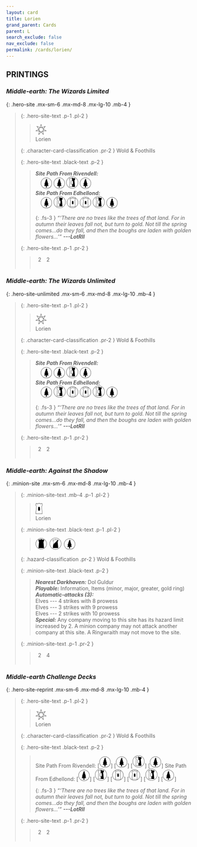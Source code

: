 ```yaml
---
layout: card
title: Lorien
grand_parent: Cards
parent: L
search_exclude: false
nav_exclude: false
permalink: /cards/lorien/
---
```


## PRINTINGS


### _Middle-earth: The Wizards Limited_

{: .hero-site .mx-sm-6 .mx-md-8 .mx-lg-10 .mb-4 }
> {: .hero-site-text .p-1 .pl-2 }
> > <div class="card-mp"><img src="/assets/images/free-haven.svg"></div>
> > <div class="character-card-name">Lorien</div>
>
> {: .character-card-classification .pr-2 }
> Wold & Foothills
>
> {: .hero-site-text .black-text .p-2 }
> > ***Site Path From Rivendell:*** <br>&emsp;![](/assets/images/wilderness.svg) ![](/assets/images/wilderness.svg) ![](/assets/images/border-land.svg) ![](/assets/images/wilderness.svg) <br>***Site Path From Edhellond:*** <br>&emsp;![](/assets/images/wilderness.svg) ![](/assets/images/border-land.svg) ![](/assets/images/free-domain.svg) ![](/assets/images/free-domain.svg) ![](/assets/images/border-land.svg) ![](/assets/images/wilderness.svg) 
> > 
> > {: .fs-3 } 
> > _“‘There are no trees like the trees of that land. For in autumn their leaves fall not, but turn to gold. Not till the spring comes...do they fall, and then the boughs are laden with golden flowers...’”_ ***---&#65279;LotRII*** 
> 
> {: .hero-site-text .p-1 .pr-2 }
> > <div class="hero-site-draw"><span class="hero-you-draw">&ensp;2&ensp;</span><span class="hero-opp-draw">&ensp;2&ensp;</span></div>
> > <div class="card-corruption">&nbsp;</div>

### _Middle-earth: The Wizards Unlimited_

{: .hero-site-unlimited .mx-sm-6 .mx-md-8 .mx-lg-10 .mb-4 }
> {: .hero-site-text .p-1 .pl-2 }
> > <div class="card-mp"><img src="/assets/images/free-haven.svg"></div>
> > <div class="character-card-name">Lorien</div>
>
> {: .character-card-classification .pr-2 }
> Wold & Foothills
>
> {: .hero-site-text .black-text .p-2 }
> > ***Site Path From Rivendell:*** <br>&emsp;![](/assets/images/wilderness.svg) ![](/assets/images/wilderness.svg) ![](/assets/images/border-land.svg) ![](/assets/images/wilderness.svg) <br>***Site Path From Edhellond:*** <br>&emsp;![](/assets/images/wilderness.svg) ![](/assets/images/border-land.svg) ![](/assets/images/free-domain.svg) ![](/assets/images/free-domain.svg) ![](/assets/images/border-land.svg) ![](/assets/images/wilderness.svg) 
> > 
> > {: .fs-3 } 
> > _“‘There are no trees like the trees of that land. For in autumn their leaves fall not, but turn to gold. Not till the spring comes...do they fall, and then the boughs are laden with golden flowers...’”_ ***---&#65279;LotRII*** 
> 
> {: .hero-site-text .p-1 .pr-2 }
> > <div class="hero-site-draw"><span class="hero-you-draw">&ensp;2&ensp;</span><span class="hero-opp-draw">&ensp;2&ensp;</span></div>
> > <div class="card-corruption">&nbsp;</div>

### _Middle-earth: Against the Shadow_

{: .minion-site .mx-sm-6 .mx-md-8 .mx-lg-10 .mb-4 }
> {: .minion-site-text .mb-4 .p-1 .pl-2 }
> > <div class="card-mp"><img src="/assets/images/free-hold.svg"></div>
> > <div class="card-name">Lorien</div>
>
> {: .minion-site-text .black-text .p-1 .pl-2 }
> > ![](/assets/images/dark-domain.svg)&ensp;![](/assets/images/shadow-land.svg)&ensp;![](/assets/images/wilderness.svg)
>
> {: .hazard-classification .pr-2 }
> Wold & Foothills
>
> {: .minion-site-text .black-text .p-2 }
> > ***Nearest Darkhaven:*** Dol Guldur  <br>_**Playable:**_ Information, Items (minor, major, greater, gold ring) <br>***Automatic-attacks (3):***  <br>Elves --- 4 strikes with 8 prowess <br>Elves --- 3 strikes with 9 prowess <br>Elves --- 2 strikes with 10 prowess <br>_**Special:**_ Any company moving to this site has its hazard limit increased by 2. A minion company may not attack another company at this site. A Ringwraith may not move to the site. 
> 
> {: .minion-site-text .p-1 .pr-2 }
> > <div class="hero-site-draw"><span class="minion-you-draw">&ensp;2&ensp;</span><span class="minion-opp-draw">&ensp;4&ensp;</span></div>
> > <div class="card-corruption">&nbsp;</div>

### _Middle-earth Challenge Decks_

{: .hero-site-reprint .mx-sm-6 .mx-md-8 .mx-lg-10 .mb-4 }
> {: .hero-site-text .p-1 .pl-2 }
> > <div class="card-mp"><img src="/assets/images/free-haven.svg"></div>
> > <div class="character-card-name">Lorien</div>
>
> {: .character-card-classification .pr-2 }
> Wold & Foothills
>
> {: .hero-site-text .black-text .p-2 }
> > Site Path From Rivendell: \[![](/assets/images/wilderness.svg)] \[![](/assets/images/wilderness.svg)] \[![](/assets/images/border-land.svg)] \[![](/assets/images/wilderness.svg)] Site Path From Edhellond: \[![](/assets/images/wilderness.svg)] \[![](/assets/images/border-land.svg)] \[![](/assets/images/free-domain.svg)] \[![](/assets/images/free-domain.svg)] \[![](/assets/images/border-land.svg)] \[![](/assets/images/wilderness.svg)]  
> > 
> > {: .fs-3 } 
> > _“‘There are no trees like the trees of that land. For in autumn their leaves fall not, but turn to gold. Not till the spring comes...do they fall, and then the boughs are laden with golden flowers...’”_ ***---&#65279;LotRII*** 
> 
> {: .hero-site-text .p-1 .pr-2 }
> > <div class="hero-site-draw"><span class="hero-you-draw">&ensp;2&ensp;</span><span class="hero-opp-draw">&ensp;2&ensp;</span></div>
> > <div class="card-corruption">&nbsp;</div>
